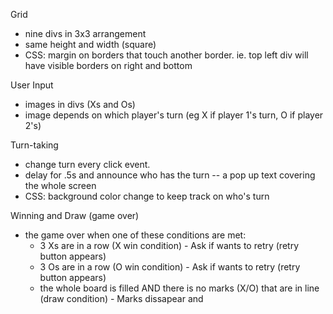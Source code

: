 Grid
- nine divs in 3x3 arrangement
- same height and width (square)
- CSS: margin on borders that touch another border. ie. top left div will have visible borders on right and bottom

User Input
- images in divs (Xs and Os)
- image depends on which player's turn (eg X if player 1's turn, O if player 2's)

Turn-taking
- change turn every click event.
- delay for .5s and announce who has the turn -- a pop up text covering the whole screen
- CSS: background color change to keep track on who's turn

Winning and Draw (game over)
- the game over when one of these conditions are met:
    - 3 Xs are in a row (X win condition) - Ask if wants to retry (retry button appears)
    - 3 Os are in a row (O win condition) - Ask if wants to retry (retry button appears)
    - the whole board is filled AND there is no marks (X/O) that are in line (draw condition) - Marks dissapear and 